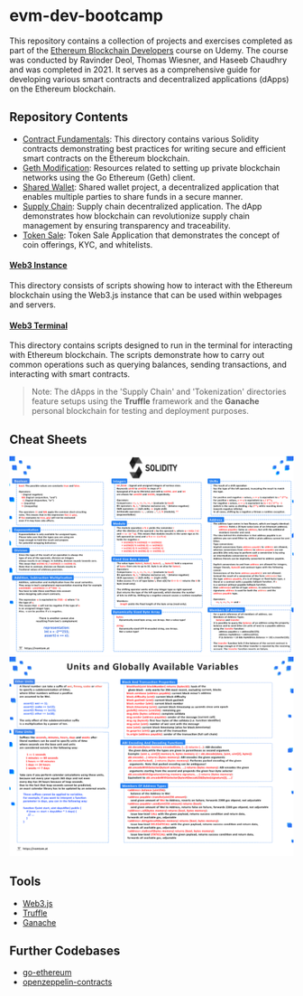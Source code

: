 # evm-dev-bootcamp

This repository contains a collection of projects and exercises completed as part of the [Ethereum Blockchain Developers](https://www.udemy.com/course/blockchain-developer/) course on Udemy. The course was conducted by Ravinder Deol, Thomas Wiesner, and Haseeb Chaudhry and was completed in 2021. It serves as a comprehensive guide for developing various smart contracts and decentralized applications (dApps) on the Ethereum blockchain.

## Repository Contents

- [Contract Fundamentals](/contract-fundamentals/): This directory contains various Solidity contracts demonstrating best practices for writing secure and efficient smart contracts on the Ethereum blockchain.
- [Geth Modification](/geth-modification/): Resources related to setting up private blockchain networks using the Go Ethereum (Geth) client.
- [Shared Wallet](/shared-wallet/): Shared wallet project, a decentralized application that enables multiple parties to share funds in a secure manner.
- [Supply Chain](/supply-chain/): Supply chain decentralized application. The dApp demonstrates how blockchain can revolutionize supply chain management by ensuring transparency and traceability.
- [Token Sale](/token-sale/): Token Sale Application that demonstrates the concept of coin offerings, KYC, and whitelists.

#### [Web3 Instance](/web3-instance/)

This directory consists of scripts showing how to interact with the Ethereum blockchain using the Web3.js instance that can be used within webpages and servers.

#### [Web3 Terminal](/web3-terminal/)

This directory contains scripts designed to run in the terminal for interacting with Ethereum blockchain. The scripts demonstrate how to carry out common operations such as querying balances, sending transactions, and interacting with smart contracts.

> Note: The dApps in the 'Supply Chain' and 'Tokenization' directories feature setups using the **Truffle** framework and the **Ganache** personal blockchain for testing and deployment purposes.

## Cheat Sheets

![Solidity Cheat Sheet 1](./img/sol_cheatsheet_01.png)
![Solidity Cheat Sheet 2](./img/sol_cheatsheet_02.png)

## Tools

- [Web3.js](https://web3js.readthedocs.io/en/v1.7.4/)
- [Truffle](https://trufflesuite.com/)
- [Ganache](https://trufflesuite.com/ganache/)

## Further Codebases

- [go-ethereum](https://github.com/ethereum/go-ethereum)
- [openzeppelin-contracts](https://github.com/OpenZeppelin/openzeppelin-contracts)
